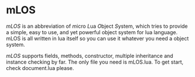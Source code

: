 mLOS
====

*mLOS* is an abbreviation of *m*icro *L*ua *O*bject *S*ystem, which
tries to provide a simple, easy to use, and yet powerful object system
for lua language. mLOS is all written in lua itself so you can use it
whatever you need a object system.

*mLOS* supports fields, methods, constructor, multiple inheritance and
instance checking by far. The only file you need is mLOS.lua. To get
start, check document.lua please.

